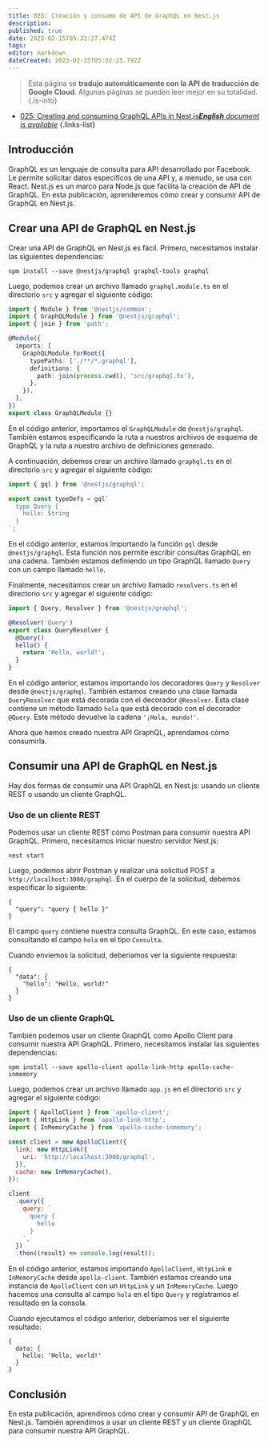 ```yaml
---
title: 025: Creación y consumo de API de GraphQL en Nest.js
description: 
published: true
date: 2023-02-15T05:32:27.474Z
tags: 
editor: markdown
dateCreated: 2023-02-15T05:32:25.792Z
---
```


> Esta página se **tradujo automáticamente con la API de traducción de Google Cloud**.
Algunas páginas se pueden leer mejor en su totalidad.{.is-info}



- [025: Creating and consuming GraphQL APIs in Nest.js***English** document is available*](/en/Knowledge-base/Nest-js/Learning/025-creating-and-consuming-graphql-apis-in-nest-js)
{.links-list}


## Introducción

GraphQL es un lenguaje de consulta para API desarrollado por Facebook. Le permite solicitar datos específicos de una API y, a menudo, se usa con React. Nest.js es un marco para Node.js que facilita la creación de API de GraphQL. En esta publicación, aprenderemos cómo crear y consumir API de GraphQL en Nest.js.

## Crear una API de GraphQL en Nest.js

Crear una API de GraphQL en Nest.js es fácil. Primero, necesitamos instalar las siguientes dependencias:

```
npm install --save @nestjs/graphql graphql-tools graphql
```

Luego, podemos crear un archivo llamado `graphql.module.ts` en el directorio `src` y agregar el siguiente código:

```typescript
import { Module } from '@nestjs/common';
import { GraphQLModule } from '@nestjs/graphql';
import { join } from 'path';

@Module({
  imports: [
    GraphQLModule.forRoot({
      typePaths: ['./**/*.graphql'],
      definitions: {
        path: join(process.cwd(), 'src/graphql.ts'),
      },
    }),
  ],
})
export class GraphQLModule {}
```

En el código anterior, importamos el `GraphQLModule` de `@nestjs/graphql`. También estamos especificando la ruta a nuestros archivos de esquema de GraphQL y la ruta a nuestro archivo de definiciones generado.

A continuación, debemos crear un archivo llamado `graphql.ts` en el directorio `src` y agregar el siguiente código:

```typescript
import { gql } from '@nestjs/graphql';

export const typeDefs = gql`
  type Query {
    hello: String
  }
`;
```

En el código anterior, estamos importando la función `gql` desde `@nestjs/graphql`. Esta función nos permite escribir consultas GraphQL en una cadena. También estamos definiendo un tipo GraphQL llamado `Query` con un campo llamado `hello`.

Finalmente, necesitamos crear un archivo llamado `resolvers.ts` en el directorio `src` y agregar el siguiente código:

```typescript
import { Query, Resolver } from '@nestjs/graphql';

@Resolver('Query')
export class QueryResolver {
  @Query()
  hello() {
    return 'Hello, world!';
  }
}
```

En el código anterior, estamos importando los decoradores `Query` y `Resolver` desde `@nestjs/graphql`. También estamos creando una clase llamada `QueryResolver` que está decorada con el decorador `@Resolver`. Esta clase contiene un método llamado `hola` que está decorado con el decorador `@Query`. Este método devuelve la cadena `'¡Hola, mundo!'`.

Ahora que hemos creado nuestra API GraphQL, aprendamos cómo consumirla.

## Consumir una API de GraphQL en Nest.js

Hay dos formas de consumir una API GraphQL en Nest.js: usando un cliente REST o usando un cliente GraphQL.

### Uso de un cliente REST

Podemos usar un cliente REST como Postman para consumir nuestra API GraphQL. Primero, necesitamos iniciar nuestro servidor Nest.js:

```
nest start
```

Luego, podemos abrir Postman y realizar una solicitud POST a `http://localhost:3000/graphql`. En el cuerpo de la solicitud, debemos especificar lo siguiente:

```
{
  "query": "query { hello }"
}
```

El campo `query` contiene nuestra consulta GraphQL. En este caso, estamos consultando el campo `hola` en el tipo `Consulta`.

Cuando enviemos la solicitud, deberíamos ver la siguiente respuesta:

```
{
  "data": {
    "hello": "Hello, world!"
  }
}
```

### Uso de un cliente GraphQL

También podemos usar un cliente GraphQL como Apollo Client para consumir nuestra API GraphQL. Primero, necesitamos instalar las siguientes dependencias:

```
npm install --save apollo-client apollo-link-http apollo-cache-inmemory
```

Luego, podemos crear un archivo llamado `app.js` en el directorio `src` y agregar el siguiente código:

```javascript
import { ApolloClient } from 'apollo-client';
import { HttpLink } from 'apollo-link-http';
import { InMemoryCache } from 'apollo-cache-inmemory';

const client = new ApolloClient({
  link: new HttpLink({
    uri: 'http://localhost:3000/graphql',
  }),
  cache: new InMemoryCache(),
});

client
  .query({
    query: `
      query {
        hello
      }
    `,
  })
  .then((result) => console.log(result));
```

En el código anterior, estamos importando `ApolloClient`, `HttpLink` e `InMemoryCache` desde `apollo-client`. También estamos creando una instancia de `ApolloClient` con un `HttpLink` y un `InMemoryCache`. Luego hacemos una consulta al campo `hola` en el tipo `Query` y registramos el resultado en la consola.

Cuando ejecutamos el código anterior, deberíamos ver el siguiente resultado:

```
{
  data: {
    hello: 'Hello, world!'
  }
}
```

## Conclusión

En esta publicación, aprendimos cómo crear y consumir API de GraphQL en Nest.js. También aprendimos a usar un cliente REST y un cliente GraphQL para consumir nuestra API GraphQL.